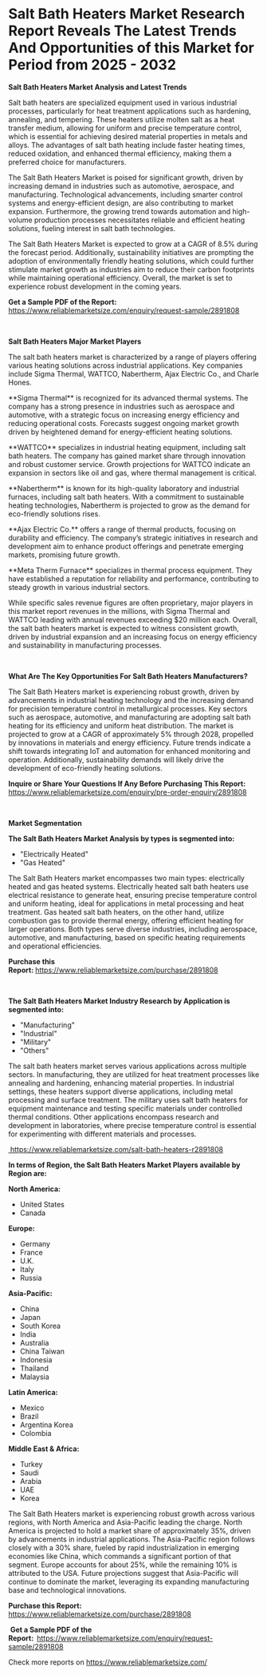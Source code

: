 <p><h1>Salt Bath Heaters Market Research Report Reveals The Latest Trends And Opportunities of this Market for Period from 2025 - 2032</h1></p><p><strong>Salt Bath Heaters Market Analysis and Latest Trends</strong></p>
<p><p>Salt bath heaters are specialized equipment used in various industrial processes, particularly for heat treatment applications such as hardening, annealing, and tempering. These heaters utilize molten salt as a heat transfer medium, allowing for uniform and precise temperature control, which is essential for achieving desired material properties in metals and alloys. The advantages of salt bath heating include faster heating times, reduced oxidation, and enhanced thermal efficiency, making them a preferred choice for manufacturers.</p><p>The Salt Bath Heaters Market is poised for significant growth, driven by increasing demand in industries such as automotive, aerospace, and manufacturing. Technological advancements, including smarter control systems and energy-efficient design, are also contributing to market expansion. Furthermore, the growing trend towards automation and high-volume production processes necessitates reliable and efficient heating solutions, fueling interest in salt bath technologies.</p><p>The Salt Bath Heaters Market is expected to grow at a CAGR of 8.5% during the forecast period. Additionally, sustainability initiatives are prompting the adoption of environmentally friendly heating solutions, which could further stimulate market growth as industries aim to reduce their carbon footprints while maintaining operational efficiency. Overall, the market is set to experience robust development in the coming years.</p></p>
<p><strong>Get a Sample PDF of the Report:&nbsp;</strong> <a href="https://www.reliablemarketsize.com/enquiry/request-sample/2891808?utm_campaign=3197&utm_medium=2&utm_source=Github&utm_content=ia&utm_term=14032025&utm_id=salt-bath-heaters">https://www.reliablemarketsize.com/enquiry/request-sample/2891808</a></p>
<p>&nbsp;</p>
<p><strong>Salt Bath Heaters Major Market Players</strong></p>
<p><p>The salt bath heaters market is characterized by a range of players offering various heating solutions across industrial applications. Key companies include Sigma Thermal, WATTCO, Nabertherm, Ajax Electric Co., and Charle Hones.</p><p>**Sigma Thermal** is recognized for its advanced thermal systems. The company has a strong presence in industries such as aerospace and automotive, with a strategic focus on increasing energy efficiency and reducing operational costs. Forecasts suggest ongoing market growth driven by heightened demand for energy-efficient heating solutions.</p><p>**WATTCO** specializes in industrial heating equipment, including salt bath heaters. The company has gained market share through innovation and robust customer service. Growth projections for WATTCO indicate an expansion in sectors like oil and gas, where thermal management is critical.</p><p>**Nabertherm** is known for its high-quality laboratory and industrial furnaces, including salt bath heaters. With a commitment to sustainable heating technologies, Nabertherm is projected to grow as the demand for eco-friendly solutions rises.</p><p>**Ajax Electric Co.** offers a range of thermal products, focusing on durability and efficiency. The company’s strategic initiatives in research and development aim to enhance product offerings and penetrate emerging markets, promising future growth.</p><p>**Meta Therm Furnace** specializes in thermal process equipment. They have established a reputation for reliability and performance, contributing to steady growth in various industrial sectors.</p><p>While specific sales revenue figures are often proprietary, major players in this market report revenues in the millions, with Sigma Thermal and WATTCO leading with annual revenues exceeding $20 million each. Overall, the salt bath heaters market is expected to witness consistent growth, driven by industrial expansion and an increasing focus on energy efficiency and sustainability in manufacturing processes.</p></p>
<p>&nbsp;</p>
<p><strong>What Are The Key Opportunities For Salt Bath Heaters Manufacturers?</strong></p>
<p><p>The Salt Bath Heaters market is experiencing robust growth, driven by advancements in industrial heating technology and the increasing demand for precision temperature control in metallurgical processes. Key sectors such as aerospace, automotive, and manufacturing are adopting salt bath heating for its efficiency and uniform heat distribution. The market is projected to grow at a CAGR of approximately 5% through 2028, propelled by innovations in materials and energy efficiency. Future trends indicate a shift towards integrating IoT and automation for enhanced monitoring and operation. Additionally, sustainability demands will likely drive the development of eco-friendly heating solutions.</p></p>
<p><strong>Inquire or Share Your Questions If Any Before Purchasing This Report:</strong> <a href="https://www.reliablemarketsize.com/enquiry/pre-order-enquiry/2891808?utm_campaign=3197&utm_medium=2&utm_source=Github&utm_content=ia&utm_term=14032025&utm_id=salt-bath-heaters">https://www.reliablemarketsize.com/enquiry/pre-order-enquiry/2891808</a></p>
<p>&nbsp;</p>
<p><strong>Market Segmentation</strong></p>
<p><strong>The Salt Bath Heaters Market Analysis by types is segmented into:</strong></p>
<p><ul><li>"Electrically Heated"</li><li>"Gas Heated"</li></ul></p>
<p><p>The Salt Bath Heaters market encompasses two main types: electrically heated and gas heated systems. Electrically heated salt bath heaters use electrical resistance to generate heat, ensuring precise temperature control and uniform heating, ideal for applications in metal processing and heat treatment. Gas heated salt bath heaters, on the other hand, utilize combustion gas to provide thermal energy, offering efficient heating for larger operations. Both types serve diverse industries, including aerospace, automotive, and manufacturing, based on specific heating requirements and operational efficiencies.</p></p>
<p><strong>Purchase this Report:&nbsp;</strong><a href="https://www.reliablemarketsize.com/purchase/2891808?utm_campaign=3197&utm_medium=2&utm_source=Github&utm_content=ia&utm_term=14032025&utm_id=salt-bath-heaters">https://www.reliablemarketsize.com/purchase/2891808</a></p>
<p>&nbsp;</p>
<p><strong>The Salt Bath Heaters Market Industry Research by Application is segmented into:</strong></p>
<p><ul><li>"Manufacturing"</li><li>"Industrial"</li><li>"Military"</li><li>"Others"</li></ul></p>
<p><p>The salt bath heaters market serves various applications across multiple sectors. In manufacturing, they are utilized for heat treatment processes like annealing and hardening, enhancing material properties. In industrial settings, these heaters support diverse applications, including metal processing and surface treatment. The military uses salt bath heaters for equipment maintenance and testing specific materials under controlled thermal conditions. Other applications encompass research and development in laboratories, where precise temperature control is essential for experimenting with different materials and processes.</p></p>
<p><a href="https://www.reliablemarketsize.com/salt-bath-heaters-r2891808?utm_campaign=3197&utm_medium=2&utm_source=Github&utm_content=ia&utm_term=14032025&utm_id=salt-bath-heaters">&nbsp;https://www.reliablemarketsize.com/salt-bath-heaters-r2891808</a></p>
<p><strong>In terms of Region, the Salt Bath Heaters Market Players available by Region are:</strong></p>
<p>
    <p> <strong> North America: </strong>
        <ul>
            <li>United States</li>
            <li>Canada</li>
        </ul>
        </p> 
    <p> <strong> Europe: </strong>
        <ul>
            <li>Germany</li>
            <li>France</li>
            <li>U.K.</li>
            <li>Italy</li>
            <li>Russia</li>
        </ul>
        </p> 
    <p> <strong> Asia-Pacific: </strong>
        <ul>
            <li>China</li>
            <li>Japan</li>
            <li>South Korea</li>
            <li>India</li>
            <li>Australia</li>
            <li>China Taiwan</li>
            <li>Indonesia</li>
            <li>Thailand</li>
            <li>Malaysia</li>
        </ul>
        </p> 
    <p> <strong> Latin America: </strong>
        <ul>
            <li>Mexico</li>
            <li>Brazil</li>
            <li>Argentina Korea</li>
            <li>Colombia</li>
        </ul>
        </p> 
    <p> <strong> Middle East & Africa: </strong>
        <ul>
            <li>Turkey</li>
            <li>Saudi</li>
            <li>Arabia</li>
            <li>UAE</li>
            <li>Korea</li>
        </ul>
    </p>
    </p>
<p><p>The Salt Bath Heaters market is experiencing robust growth across various regions, with North America and Asia-Pacific leading the charge. North America is projected to hold a market share of approximately 35%, driven by advancements in industrial applications. The Asia-Pacific region follows closely with a 30% share, fueled by rapid industrialization in emerging economies like China, which commands a significant portion of that segment. Europe accounts for about 25%, while the remaining 10% is attributed to the USA. Future projections suggest that Asia-Pacific will continue to dominate the market, leveraging its expanding manufacturing base and technological innovations.</p></p>
<p><strong>Purchase this Report: </strong><a href="https://www.reliablemarketsize.com/purchase/2891808?utm_campaign=3197&utm_medium=2&utm_source=Github&utm_content=ia&utm_term=14032025&utm_id=salt-bath-heaters">https://www.reliablemarketsize.com/purchase/2891808</a></p>
<p>&nbsp;<strong>Get a Sample PDF of the Report:&nbsp;&nbsp;</strong><a href="https://www.reliablemarketsize.com/enquiry/request-sample/2891808?utm_campaign=3197&utm_medium=2&utm_source=Github&utm_content=ia&utm_term=14032025&utm_id=salt-bath-heaters">https://www.reliablemarketsize.com/enquiry/request-sample/2891808</a></p>
<p><strong></strong></p>
<p>Check more reports on <a href="https://www.reliablemarketsize.com/?utm_campaign=3197&utm_medium=2&utm_source=Github&utm_content=ia&utm_term=14032025&utm_id=salt-bath-heaters">https://www.reliablemarketsize.com/</a></p>